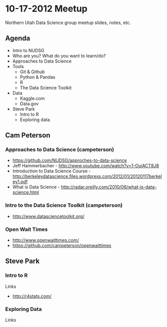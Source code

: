 # 10-17-2012 Meetup
Northern Utah Data Science group meetup slides, notes, etc.

## Agenda
- Intro to NUDSG
- Who are you? What do you want to learn/do?
- Approaches to Data Science
- Tools
  - Git & Github
  - Python & Pandas
  - R
  - The Data Science Toolkit
- Data
  - Kaggle.com
  - Data.gov
- Steve Park
  - Intro to R
  - Exploring data


## Cam Peterson
### Approaches to Data Science (campeterson)
- https://github.com/NUDSG/approches-to-data-science
- Jeff Hammerbacher - http://www.youtube.com/watch?v=1-OuiACT8J8
- Introduction to Data Science Course - http://berkeleydatascience.files.wordpress.com/2012/01/20120117berkeley1.pdf
- What is Data Science - http://radar.oreilly.com/2010/06/what-is-data-science.html

### Intro to the Data Science Toolkit (campeterson)
- http://www.datasciencetoolkit.org/

### Open Wait Times
- http://www.openwaittimes.com/
- https://github.com/campeterson/openwaittimes


## Steve Park
### Intro to R

Links
- http://r4stats.com/

### Exploring Data

Links